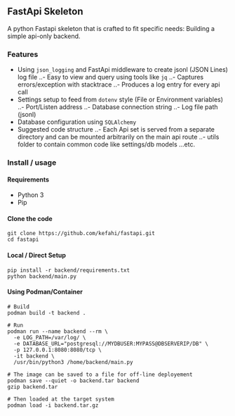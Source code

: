 ## FastApi Skeleton

A python Fastapi skeleton that is crafted to fit specific needs: Building a simple api-only backend. 

### Features

- Using `json_logging` and FastApi middleware to create jsonl (JSON Lines) log file 
..- Easy to view and query using tools like `jq`
..- Captures errors/exception with stacktrace
..- Produces a log entry for every api call
- Settings setup to feed from `dotenv` style (File or Environment variables) 
..- Port/Listen address
..- Database connection string
..- Log file path (jsonl)
- Database configuration using `SQLAlchemy`
- Suggested code structure
..- Each Api set is served from a separate directory and can be mounted arbitrarily on the main api route
..- utils folder to contain common code like settings/db models ...etc.

### Install / usage

#### Requirements

- Python 3
- Pip

#### Clone the code

```
git clone https://github.com/kefahi/fastapi.git
cd fastapi
```

#### Local / Direct Setup

```
pip install -r backend/requirements.txt
python backend/main.py
```

#### Using Podman/Container

```
# Build
podman build -t backend .

# Run 
podman run --name backend --rm \
  -e LOG_PATH=/var/log/ \
  -e DATABASE_URL="postgresql://MYDBUSER:MYPASS@DBSERVERIP/DB" \
  -p 127.0.0.1:8080:8080/tcp \
  -it backend \
  /usr/bin/python3 /home/backend/main.py

# The image can be saved to a file for off-line deployement
podman save --quiet -o backend.tar backend
gzip backend.tar

# Then loaded at the target system
podman load -i backend.tar.gz
```
